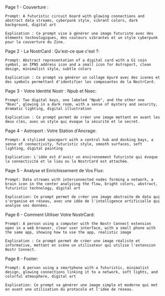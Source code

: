 
Page 1 - Couverture :

    Prompt: A futuristic circuit board with glowing connections and abstract data streams, cyberpunk style, vibrant colors, dark background, digital art

    Explication : Ce prompt vise à générer une image futuriste avec des éléments technologiques, des couleurs vibrantes et un style cyberpunk pour la couverture du Zine.

Page 2 - La NostrCard : Qu'est-ce que c'est ?:

    Prompt: Abstract representation of a digital card with a G1 coin symbol, an IPNS address icon and a small icon for Astroport, clean design, minimalist style, subtle colors

    Explication : Ce prompt va générer un collage épuré avec des icones et des symbols permettant d'identifier les composantes de la NostrCard.

Page 3 - Votre Identité Nostr : Npub et Nsec:

    Prompt: Two digital keys, one labeled "Npub", and the other one "Nsec", glowing in a dark room, with a sense of mystery and security, dramatic lighting, digital illustration

    Explication : Ce prompt permet de créer une image mettant en avant les deux clés, avec un style qui évoque la sécurité et le secret.

Page 4 - Astroport : Votre Station d'Ancrage:

    Prompt: A stylized spaceport with a central hub and docking bays, a sense of connectivity, futuristic style, smooth surfaces, soft lighting, digital painting

    Explication: L'idée est d'avoir un environnement futuriste qui évoque la connectivité et le lieu ou la NostrCard est attachée.

Page 5 - Analyse et Enrichissement de Vos Flux:

    Prompt: Data streams with interconnected nodes forming a network, a brain icon in the center analyzing the flow, bright colors, abstract, futuristic technology, digital art

    Explication: Ce prompt permet de créer une image abstraite de data qui s'organise en réseau, avec une idée de l'intelligence artificielle qui analyse ses données.

Page 6 - Comment Utiliser Votre NostrCard:

    Prompt: A person using a computer with the Nostr Connect extension open in a web browser, clear user interface, with a small phone with the same app, showing how to use the app, realistic image

    Explication : Ce prompt permet de créer une image réaliste et informative, mettant en scène un utilisateur qui utilise l'extension Nostr Connect.

Page 8 - Footer:

    Prompt: A person using a smartphone with a futuristic, minimalist design, glowing connections linking it to a network, soft lights, and colorful atmosphere, digital art

    Explication: Ce prompt va générer une image simple et moderne qui met en avant une utilisation du protocole et l'idée de réseau.

